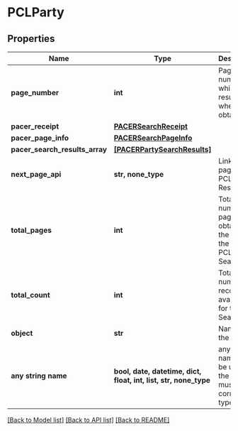 # PCLParty


## Properties
Name | Type | Description | Notes
------------ | ------------- | ------------- | -------------
**page_number** | **int** | Page number for which results where obtained. | 
**pacer_receipt** | [**PACERSearchReceipt**](PACERSearchReceipt.md) |  | 
**pacer_page_info** | [**PACERSearchPageInfo**](PACERSearchPageInfo.md) |  | 
**pacer_search_results_array** | [**[PACERPartySearchResults]**](PACERPartySearchResults.md) |  | 
**next_page_api** | **str, none_type** | Link to next page of the PCL Search Results. | 
**total_pages** | **int** | Total number of pages to obtain all the objects the current PCL Search. | 
**total_count** | **int** | Total number of records available for this Search. | 
**object** | **str** | Name of the object | defaults to "PCLParty"
**any string name** | **bool, date, datetime, dict, float, int, list, str, none_type** | any string name can be used but the value must be the correct type | [optional]

[[Back to Model list]](../README.md#documentation-for-models) [[Back to API list]](../README.md#documentation-for-api-endpoints) [[Back to README]](../README.md)



